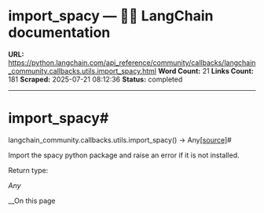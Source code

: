 # import_spacy — 🦜🔗 LangChain  documentation

**URL:** https://python.langchain.com/api_reference/community/callbacks/langchain_community.callbacks.utils.import_spacy.html
**Word Count:** 21
**Links Count:** 181
**Scraped:** 2025-07-21 08:12:36
**Status:** completed

---

# import\_spacy\#

langchain\_community.callbacks.utils.import\_spacy\(\) → Any[\[source\]](https://python.langchain.com/api_reference/_modules/langchain_community/callbacks/utils.html#import_spacy)\#     

Import the spacy python package and raise an error if it is not installed.

Return type:     

_Any_

__On this page